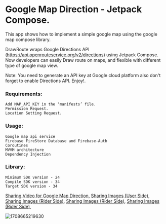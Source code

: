 
# Google Map Direction - Jetpack Compose.  

This app shows how to implement a simple google map using the google map compose library.

DrawRoute wraps Google Directions API (https://api.openrouteservice.org/v2/directions) using Jetpack Compose. Now developers can easily Draw route on maps, 
and flexible with different type of google map view.

Note: You need to generate an API key at Google cloud platform also don't forget to enable Directions API. Enjoy!.

### Requirements:
    Add MAP_API_KEY in the ‘manifests’ file.
    Permission Request.
    Location Setting Request.

### Usage:
    Google map api service
    Firebase FireStore Database and Firebase-Auth
    Coroutines
    MVVM architecture
    Dependency Injection

### Library:
    Minimum SDK version - 24
    Compile SDK version - 34
    Target SDK version - 34


[Sharing Video for Google Map Direction](https://drive.google.com/file/d/1d_NKt2i9r6rGTALmFnf2XXT9SvH4jc9E/view?usp=sharing/),
[Sharing Images (User Side)](https://drive.google.com/file/d/1ZkiHe3dAZ0e3GWAVv-mLsjibcfTub1Lb/view?usp=sharing/),
[Sharing Images (Rider Side)](https://drive.google.com/file/d/1_LJS7yXji6oozWVQq0NX1_btMEr1Cx-y/view?usp=sharing/),
[Sharing Images (Rider Side)](https://drive.google.com/file/d/1ZaPPA8ZqetlekYLVMOcyoxcYCiSunrOg/view?usp=sharing/),
[Sharing Images (Rider Side)](https://drive.google.com/file/d/1H_7xsvu8CTVmQyqd4jNABH2YaxwwkF43/view?usp=sharing/),

![1708665219630](https://github.com/tirthsompura/google_map_direction_Compose/assets/36097066/a6e73f5d-e0a9-4792-82b3-30f0a316c4a3)



